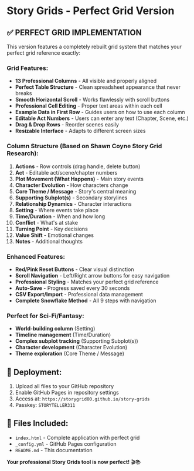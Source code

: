 # Story Grids - Perfect Grid Version

## ✅ **PERFECT GRID IMPLEMENTATION**

This version features a completely rebuilt grid system that matches your perfect grid reference exactly:

### **Grid Features:**
- **13 Professional Columns** - All visible and properly aligned
- **Perfect Table Structure** - Clean spreadsheet appearance that never breaks
- **Smooth Horizontal Scroll** - Works flawlessly with scroll buttons
- **Professional Cell Editing** - Proper text areas within each cell
- **Example Data in First Row** - Guides users on how to use each column
- **Editable Act Numbers** - Users can enter any text (Chapter, Scene, etc.)
- **Drag & Drop Rows** - Reorder scenes easily
- **Resizable Interface** - Adapts to different screen sizes

### **Column Structure (Based on Shawn Coyne Story Grid Research):**
1. **Actions** - Row controls (drag handle, delete button)
2. **Act** - Editable act/scene/chapter numbers
3. **Plot Movement (What Happens)** - Main story events
4. **Character Evolution** - How characters change
5. **Core Theme / Message** - Story's central meaning
6. **Supporting Subplot(s)** - Secondary storylines
7. **Relationship Dynamics** - Character interactions
8. **Setting** - Where events take place
9. **Time/Duration** - When and how long
10. **Conflict** - What's at stake
11. **Turning Point** - Key decisions
12. **Value Shift** - Emotional changes
13. **Notes** - Additional thoughts

### **Enhanced Features:**
- **Red/Pink Reset Buttons** - Clear visual distinction
- **Scroll Navigation** - Left/Right arrow buttons for easy navigation
- **Professional Styling** - Matches your perfect grid reference
- **Auto-Save** - Progress saved every 30 seconds
- **CSV Export/Import** - Professional data management
- **Complete Snowflake Method** - All 9 steps with navigation

### **Perfect for Sci-Fi/Fantasy:**
- **World-building column** (Setting)
- **Timeline management** (Time/Duration)
- **Complex subplot tracking** (Supporting Subplot(s))
- **Character development** (Character Evolution)
- **Theme exploration** (Core Theme / Message)

## 🚀 **Deployment:**
1. Upload all files to your GitHub repository
2. Enable GitHub Pages in repository settings
3. Access at: `https://storygrid00.github.io/story-grids`
4. Passkey: `STORYTELLER311`

## 📁 **Files Included:**
- `index.html` - Complete application with perfect grid
- `_config.yml` - GitHub Pages configuration
- `README.md` - This documentation

**Your professional Story Grids tool is now perfect!** 🎬📚

